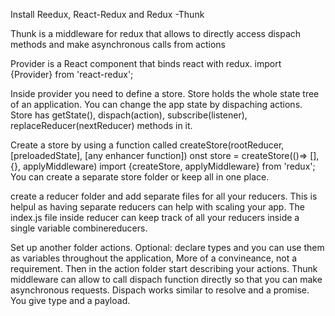 Install Reedux, React-Redux and Redux -Thunk

Thunk is a middleware for redux that allows to directly access dispach methods and make asynchronous calls from actions

Provider is a React component that binds react with redux.
import {Provider} from 'react-redux';

Inside provider you need to define a store. Store holds the whole state tree of an application. You can change the app state by dispaching actions. Store has getState(), dispach(action), subscribe(listener), replaceReducer(nextReducer) methods in it.


Create a store by using a function called createStore(rootReducer, [preloadedState], [any enhancer function])
onst store = createStore(()=> [], {}, applyMiddleware)
import {createStore, applyMiddleware} from 'redux';
You can create a separate store folder or keep all in one place.

create a reducer folder and add separate files for all your reducers. This is helpul as having separate reducers can help with scaling your app. The index.js file inside reducer can keep track of all your reducers inside a single variable combinereducers.


Set up another folder actions. 
Optional: declare types and you can use them as variables throughout the application, More of a convineance, not a requirement.
Then in the action folder start describing your actions. Thunk middleware can allow to call dispach function directly so that you can make asynchronous requests. Dispach works similar to resolve and a promise. You give type and a payload.


